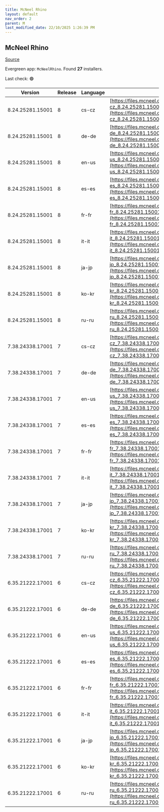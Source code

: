 ```yaml
---
title: McNeel Rhino
layout: default
nav_order: 2
parent: M
last_modified_date: 22/10/2025 1:26:39 PM
---
```


## McNeel Rhino

[Source](https://www.rhino3d.com/)

Evergreen app: `McNeelRhino`. Found **27** installers.

Last check: 🟢

| Version          | Release | Language | URI                                                                                                                                                            |
| ---------------- | ------- | -------- | -------------------------------------------------------------------------------------------------------------------------------------------------------------- |
| 8.24.25281.15001 | 8       | cs-cz    | [https://files.mcneel.com/dujour/exe/20251008/rhino_cs-cz_8.24.25281.15001.exe](https://files.mcneel.com/dujour/exe/20251008/rhino_cs-cz_8.24.25281.15001.exe) |
| 8.24.25281.15001 | 8       | de-de    | [https://files.mcneel.com/dujour/exe/20251008/rhino_de-de_8.24.25281.15001.exe](https://files.mcneel.com/dujour/exe/20251008/rhino_de-de_8.24.25281.15001.exe) |
| 8.24.25281.15001 | 8       | en-us    | [https://files.mcneel.com/dujour/exe/20251008/rhino_en-us_8.24.25281.15001.exe](https://files.mcneel.com/dujour/exe/20251008/rhino_en-us_8.24.25281.15001.exe) |
| 8.24.25281.15001 | 8       | es-es    | [https://files.mcneel.com/dujour/exe/20251008/rhino_es-es_8.24.25281.15001.exe](https://files.mcneel.com/dujour/exe/20251008/rhino_es-es_8.24.25281.15001.exe) |
| 8.24.25281.15001 | 8       | fr-fr    | [https://files.mcneel.com/dujour/exe/20251008/rhino_fr-fr_8.24.25281.15001.exe](https://files.mcneel.com/dujour/exe/20251008/rhino_fr-fr_8.24.25281.15001.exe) |
| 8.24.25281.15001 | 8       | it-it    | [https://files.mcneel.com/dujour/exe/20251008/rhino_it-it_8.24.25281.15001.exe](https://files.mcneel.com/dujour/exe/20251008/rhino_it-it_8.24.25281.15001.exe) |
| 8.24.25281.15001 | 8       | ja-jp    | [https://files.mcneel.com/dujour/exe/20251008/rhino_ja-jp_8.24.25281.15001.exe](https://files.mcneel.com/dujour/exe/20251008/rhino_ja-jp_8.24.25281.15001.exe) |
| 8.24.25281.15001 | 8       | ko-kr    | [https://files.mcneel.com/dujour/exe/20251008/rhino_ko-kr_8.24.25281.15001.exe](https://files.mcneel.com/dujour/exe/20251008/rhino_ko-kr_8.24.25281.15001.exe) |
| 8.24.25281.15001 | 8       | ru-ru    | [https://files.mcneel.com/dujour/exe/20251008/rhino_ru-ru_8.24.25281.15001.exe](https://files.mcneel.com/dujour/exe/20251008/rhino_ru-ru_8.24.25281.15001.exe) |
| 7.38.24338.17001 | 7       | cs-cz    | [https://files.mcneel.com/dujour/exe/20241203/rhino_cs-cz_7.38.24338.17001.exe](https://files.mcneel.com/dujour/exe/20241203/rhino_cs-cz_7.38.24338.17001.exe) |
| 7.38.24338.17001 | 7       | de-de    | [https://files.mcneel.com/dujour/exe/20241203/rhino_de-de_7.38.24338.17001.exe](https://files.mcneel.com/dujour/exe/20241203/rhino_de-de_7.38.24338.17001.exe) |
| 7.38.24338.17001 | 7       | en-us    | [https://files.mcneel.com/dujour/exe/20241203/rhino_en-us_7.38.24338.17001.exe](https://files.mcneel.com/dujour/exe/20241203/rhino_en-us_7.38.24338.17001.exe) |
| 7.38.24338.17001 | 7       | es-es    | [https://files.mcneel.com/dujour/exe/20241203/rhino_es-es_7.38.24338.17001.exe](https://files.mcneel.com/dujour/exe/20241203/rhino_es-es_7.38.24338.17001.exe) |
| 7.38.24338.17001 | 7       | fr-fr    | [https://files.mcneel.com/dujour/exe/20241203/rhino_fr-fr_7.38.24338.17001.exe](https://files.mcneel.com/dujour/exe/20241203/rhino_fr-fr_7.38.24338.17001.exe) |
| 7.38.24338.17001 | 7       | it-it    | [https://files.mcneel.com/dujour/exe/20241203/rhino_it-it_7.38.24338.17001.exe](https://files.mcneel.com/dujour/exe/20241203/rhino_it-it_7.38.24338.17001.exe) |
| 7.38.24338.17001 | 7       | ja-jp    | [https://files.mcneel.com/dujour/exe/20241203/rhino_ja-jp_7.38.24338.17001.exe](https://files.mcneel.com/dujour/exe/20241203/rhino_ja-jp_7.38.24338.17001.exe) |
| 7.38.24338.17001 | 7       | ko-kr    | [https://files.mcneel.com/dujour/exe/20241203/rhino_ko-kr_7.38.24338.17001.exe](https://files.mcneel.com/dujour/exe/20241203/rhino_ko-kr_7.38.24338.17001.exe) |
| 7.38.24338.17001 | 7       | ru-ru    | [https://files.mcneel.com/dujour/exe/20241203/rhino_ru-ru_7.38.24338.17001.exe](https://files.mcneel.com/dujour/exe/20241203/rhino_ru-ru_7.38.24338.17001.exe) |
| 6.35.21222.17001 | 6       | cs-cz    | [https://files.mcneel.com/dujour/exe/20210810/rhino_cs-cz_6.35.21222.17001.exe](https://files.mcneel.com/dujour/exe/20210810/rhino_cs-cz_6.35.21222.17001.exe) |
| 6.35.21222.17001 | 6       | de-de    | [https://files.mcneel.com/dujour/exe/20210810/rhino_de-de_6.35.21222.17001.exe](https://files.mcneel.com/dujour/exe/20210810/rhino_de-de_6.35.21222.17001.exe) |
| 6.35.21222.17001 | 6       | en-us    | [https://files.mcneel.com/dujour/exe/20210810/rhino_en-us_6.35.21222.17001.exe](https://files.mcneel.com/dujour/exe/20210810/rhino_en-us_6.35.21222.17001.exe) |
| 6.35.21222.17001 | 6       | es-es    | [https://files.mcneel.com/dujour/exe/20210810/rhino_es-es_6.35.21222.17001.exe](https://files.mcneel.com/dujour/exe/20210810/rhino_es-es_6.35.21222.17001.exe) |
| 6.35.21222.17001 | 6       | fr-fr    | [https://files.mcneel.com/dujour/exe/20210810/rhino_fr-fr_6.35.21222.17001.exe](https://files.mcneel.com/dujour/exe/20210810/rhino_fr-fr_6.35.21222.17001.exe) |
| 6.35.21222.17001 | 6       | it-it    | [https://files.mcneel.com/dujour/exe/20210810/rhino_it-it_6.35.21222.17001.exe](https://files.mcneel.com/dujour/exe/20210810/rhino_it-it_6.35.21222.17001.exe) |
| 6.35.21222.17001 | 6       | ja-jp    | [https://files.mcneel.com/dujour/exe/20210810/rhino_ja-jp_6.35.21222.17001.exe](https://files.mcneel.com/dujour/exe/20210810/rhino_ja-jp_6.35.21222.17001.exe) |
| 6.35.21222.17001 | 6       | ko-kr    | [https://files.mcneel.com/dujour/exe/20210810/rhino_ko-kr_6.35.21222.17001.exe](https://files.mcneel.com/dujour/exe/20210810/rhino_ko-kr_6.35.21222.17001.exe) |
| 6.35.21222.17001 | 6       | ru-ru    | [https://files.mcneel.com/dujour/exe/20210810/rhino_ru-ru_6.35.21222.17001.exe](https://files.mcneel.com/dujour/exe/20210810/rhino_ru-ru_6.35.21222.17001.exe) |
